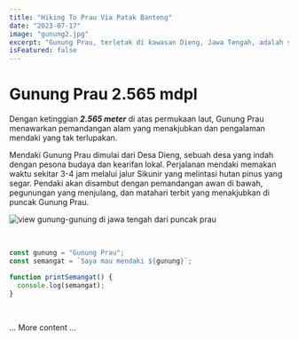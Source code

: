 ```yaml
---
title: "Hiking To Prau Via Patak Banteng"
date: "2023-07-17"
image: "gunung2.jpg"
excerpt: "Gunung Prau, terletak di kawasan Dieng, Jawa Tengah, adalah salah satu destinasi mendaki yang populer di Indonesia."
isFeatured: false
---
```


# Gunung Prau 2.565 mdpl

Dengan ketinggian **_2.565 meter_** di atas permukaan laut, Gunung Prau menawarkan pemandangan alam yang menakjubkan dan pengalaman mendaki yang tak terlupakan.

Mendaki Gunung Prau dimulai dari Desa Dieng, sebuah desa yang indah dengan pesona budaya dan kearifan lokal. Perjalanan mendaki memakan waktu sekitar 3-4 jam melalui jalur Sikunir yang melintasi hutan pinus yang segar. Pendaki akan disambut dengan pemandangan awan di bawah, pegunungan yang menjulang, dan matahari terbit yang menakjubkan di puncak Gunung Prau.

![view gunung-gunung di jawa tengah dari puncak prau](gunung2.jpg)

&nbsp;

```js
const gunung = "Gunung Prau";
const semangat = `Saya mau mendaki ${gunung}`;

function printSemangat() {
  console.log(semangat);
}
```

&nbsp;

... More content ...
